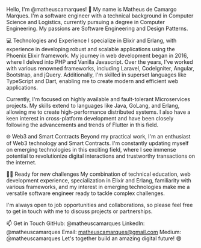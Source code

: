 Hello, I'm @matheuscamarques! 👋
My name is Matheus de Camargo Marques.
I'm a software engineer with a technical background in Computer Science and Logistics, currently pursuing a degree in Computer Engineering. My passions are Software Engineering and Design Patterns.

💻 Technologies and Experience
I specialize in Elixir and Erlang, with experience in developing robust and scalable applications using the Phoenix Elixir framework. My journey in web development began in 2016, where I delved into PHP and Vanilla Javascript. Over the years, I've worked with various renowned frameworks, including Laravel, CodeIgniter, Angular, Bootstrap, and jQuery. Additionally, I'm skilled in superset languages like TypeScript and Dart, enabling me to create modern and efficient web applications.

Currently, I'm focused on highly available and fault-tolerant Microservices projects. My skills extend to languages like Java, GoLang, and Erlang, allowing me to create high-performance distributed systems. I also have a keen interest in cross-platform development and have been closely following the advancements and trends of Flutter in this field.

🌐 Web3 and Smart Contracts
Beyond my practical work, I'm an enthusiast of Web3 technology and Smart Contracts. I'm constantly updating myself on emerging technologies in this exciting field, where I see immense potential to revolutionize digital interactions and trustworthy transactions on the internet.

👨‍💻 Ready for new challenges
My combination of technical education, web development experience, specialization in Elixir and Erlang, familiarity with various frameworks, and my interest in emerging technologies make me a versatile software engineer ready to tackle complex challenges.

I'm always open to job opportunities and collaborations, so please feel free to get in touch with me to discuss projects or partnerships.

📫 Get in Touch
GitHub: @matheuscamarques
LinkedIn: @matheuscamarques
Email: matheuscamarques@gmail.com
Medium: @matheuscamarques
Let's together build an amazing digital future! 😄
